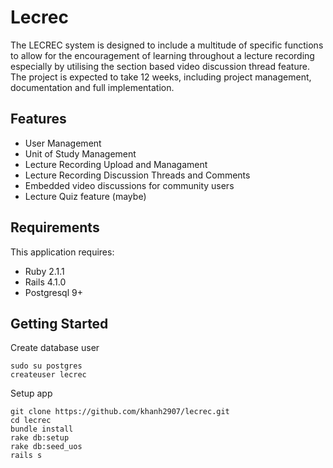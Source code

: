 Lecrec
================

The LECREC system is designed to include a multitude of specific functions to allow for the encouragement of learning throughout a lecture recording especially by utilising the section based video discussion thread feature. The project is expected to take 12 weeks, including project management, documentation and full implementation.

Features
-----------

- User Management
- Unit of Study Management
- Lecture Recording Upload and Managament
- Lecture Recording Discussion Threads and Comments
- Embedded video discussions for community users
- Lecture Quiz feature (maybe)

Requirements
-------------

This application requires:

- Ruby 2.1.1
- Rails 4.1.0
- Postgresql 9+

Getting Started
---------------

Create database user

	sudo su postgres
	createuser lecrec

Setup app

	git clone https://github.com/khanh2907/lecrec.git
	cd lecrec
	bundle install
	rake db:setup
	rake db:seed_uos
	rails s